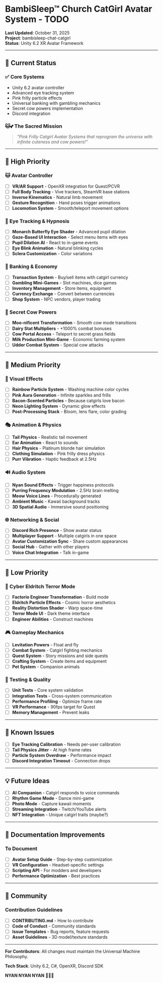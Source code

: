 # BambiSleep™ Church CatGirl Avatar System - TODO

**Last Updated**: October 31, 2025  
**Project**: bambisleep-chat-catgirl  
**Status**: Unity 6.2 XR Avatar Framework

---

## 🎯 Current Status

### ✅ Core Systems

- Unity 6.2 avatar controller
- Advanced eye tracking system
- Pink frilly particle effects
- Universal banking with gambling mechanics
- Secret cow powers implementation
- Discord integration

### 🐱💕 The Sacred Mission

> _"Pink Frilly Catgirl Avatar Systems that reprogram the universe with infinite
> cuteness and cow powers!"_

---

## 🚀 High Priority

### 🐱 Avatar Controller

- [ ] **VR/AR Support** - OpenXR integration for Quest/PCVR
- [ ] **Full Body Tracking** - Vive trackers, SteamVR base stations
- [ ] **Inverse Kinematics** - Natural limb movement
- [ ] **Gesture Recognition** - Hand poses trigger animations
- [ ] **Locomotion System** - Smooth/teleport movement options

### 💖 Eye Tracking & Hypnosis

- [ ] **Monarch Butterfly Eye Shader** - Advanced pupil dilation
- [ ] **Gaze-Based UI Interaction** - Select menu items with eyes
- [ ] **Pupil Dilation AI** - React to in-game events
- [ ] **Eye Blink Animation** - Natural blinking cycles
- [ ] **Sclera Customization** - Color variations

### 🎰 Banking & Economy

- [ ] **Transaction System** - Buy/sell items with catgirl currency
- [ ] **Gambling Mini-Games** - Slot machines, dice games
- [ ] **Inventory Management** - Store items, equipment
- [ ] **Currency Exchange** - Convert between currencies
- [ ] **Shop System** - NPC vendors, player trading

### 🐄 Secret Cow Powers

- [ ] **Moo-nificent Transformation** - Smooth cow mode transitions
- [ ] **Dairy Stat Multipliers** - +1000% combat bonuses
- [ ] **Cow Portal Access** - Teleport to secret grass fields
- [ ] **Milk Production Mini-Game** - Economic farming system
- [ ] **Udder Combat System** - Special cow attacks

---

## 🎨 Medium Priority

### 🌈 Visual Effects

- [ ] **Rainbow Particle System** - Washing machine color cycles
- [ ] **Pink Aura Generation** - Infinite sparkles and frills
- [ ] **Bacon-Scented Particles** - Because catgirls love bacon
- [ ] **Neon Lighting System** - Dynamic glow effects
- [ ] **Post-Processing Stack** - Bloom, lens flare, color grading

### 🎭 Animation & Physics

- [ ] **Tail Physics** - Realistic tail movement
- [ ] **Ear Animation** - React to sounds
- [ ] **Hair Physics** - Platinum blonde hair simulation
- [ ] **Clothing Simulation** - Pink frilly dress physics
- [ ] **Purr Vibration** - Haptic feedback at 2.5Hz

### 🔊 Audio System

- [ ] **Nyan Sound Effects** - Trigger happiness protocols
- [ ] **Purring Frequency Modulation** - 2.5Hz brain melting
- [ ] **Meow Voice Lines** - Procedurally generated
- [ ] **Ambient Music** - Kawaii background tracks
- [ ] **3D Spatial Audio** - Immersive sound positioning

### 🌐 Networking & Social

- [ ] **Discord Rich Presence** - Show avatar status
- [ ] **Multiplayer Support** - Multiple catgirls in one space
- [ ] **Avatar Customization Sync** - Share custom appearances
- [ ] **Social Hub** - Gather with other players
- [ ] **Voice Chat Integration** - Talk in-game

---

## 🔧 Low Priority

### 👑 Cyber Eldritch Terror Mode

- [ ] **Factorio Engineer Transformation** - Build mode
- [ ] **Eldritch Particle Effects** - Cosmic horror aesthetics
- [ ] **Reality Distortion Shader** - Warp space-time
- [ ] **Terror Mode UI** - Dark theme interface
- [ ] **Engineer Abilities** - Construct machines

### 🎮 Gameplay Mechanics

- [ ] **Levitation Powers** - Float and fly
- [ ] **Combat System** - Catgirl fighting mechanics
- [ ] **Quest System** - Story missions and side quests
- [ ] **Crafting System** - Create items and equipment
- [ ] **Pet System** - Companion animals

### 🧪 Testing & Quality

- [ ] **Unit Tests** - Core system validation
- [ ] **Integration Tests** - Cross-system communication
- [ ] **Performance Profiling** - Optimize frame rate
- [ ] **VR Performance** - 90fps target for Quest
- [ ] **Memory Management** - Prevent leaks

---

## 🐛 Known Issues

- [ ] **Eye Tracking Calibration** - Needs per-user calibration
- [ ] **Tail Physics Jitter** - At high frame rates
- [ ] **Particle System Overdraw** - Performance impact
- [ ] **Discord Integration Timeout** - Connection drops

---

## 💡 Future Ideas

- [ ] **AI Companion** - Catgirl responds to voice commands
- [ ] **Rhythm Game Mode** - Dance mini-game
- [ ] **Photo Mode** - Capture kawaii moments
- [ ] **Streaming Integration** - Twitch/YouTube alerts
- [ ] **NFT Integration** - Unique catgirl traits (maybe?)

---

## 📖 Documentation Improvements

### To Document

- [ ] **Avatar Setup Guide** - Step-by-step customization
- [ ] **VR Configuration** - Headset-specific settings
- [ ] **Scripting API** - For modders and developers
- [ ] **Performance Optimization** - Best practices

---

## 🤝 Community

### Contribution Guidelines

- [ ] **CONTRIBUTING.md** - How to contribute
- [ ] **Code of Conduct** - Community standards
- [ ] **Issue Templates** - Bug reports, feature requests
- [ ] **Asset Guidelines** - 3D model/texture standards

---

**For Contributors**: All changes must maintain the Universal Machine
Philosophy.

**Tech Stack**: Unity 6.2, C#, OpenXR, Discord SDK

**NYAN NYAN NYAN** 🌈✨💕
